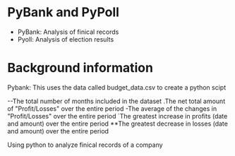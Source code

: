 # PyBank and PyPoll

- PyBank: Analysis of finical records
- Pyoll: Analysis of election results 

# Background information

Pybank: This uses the data called budget_data.csv to create a python scipt 

--The total number of months included in the dataset
.The net total amount of "Profit/Losses" over the entire period
-The average of the changes in "Profit/Losses" over the entire period
`The greatest increase in profits (date and amount) over the entire period
**The greatest decrease in losses (date and amount) over the entire period



Using python to analyze finical records of a company

